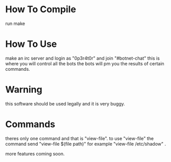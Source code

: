 # How To Compile
run make

# How To Use
make an irc server and login as "0p3r4t0r" and join "#botnet-chat" this is where you will control all the bots
the bots will pm you the results of certain commands.

# Warning
this software should be used legally and it is very buggy.

# Commands 
theres only one command and that is "view-file". 
to use "view-file" the command send "view-file $(file path)" for example "view-file /etc/shadow" .

more features coming soon.
